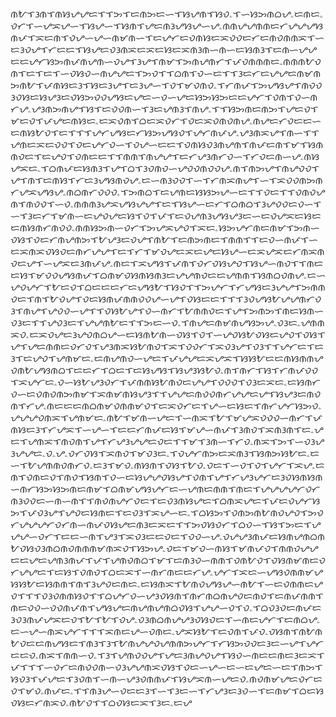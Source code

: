 ᜈᜀᜎᜂᜈᜎᜈᜐᜌᜌᜇᜎᜎᜅᜎᜇᜈᜅᜇᜑᜎᜐᜌᜈᜎᜐᜏۦᜎᜑᜐᜅᜈᜊᜌۦᜇᜈᜇۦᜏᜆᜎᜑᜌᜁᜌᜑᜎᜐᜌᜑᜎᜐᜈᜎᜌᜇᜈᜂᜌᜐᜌᜑᜌۦᜈᜈᜌᜌᜈᜈᜇᜆᜌᜌᜌᜐᜈᜉᜎᜁᜇᜈᜎᜏᜌᜑᜌᜑᜈᜋᜈᜑᜎᜇᜌᜆᜇᜏᜈᜐᜇᜁᜏᜏᜇᜆᜇᜈᜏᜈᜈᜁᜎᜑᜇᜂᜏᜌᜎᜆᜇᜇᜎᜐᜌᜇᜏᜂᜈᜁᜇᜁᜇᜐᜇᜁᜈᜂᜈᜑᜈᜑᜇᜐᜈᜂᜎᜇᜈᜑᜌᜌᜇᜇᜌᜆᜐᜅᜈᜉᜈᜌᜈᜑᜏᜌᜎᜂᜌᜎᜈᜋᜎᜅᜈᜌᜈᜆᜎᜉᜏᜈᜈᜈᜇۦᜈᜈᜈᜀᜏᜈᜎᜇᜎᜇᜎᜑᜏᜐᜏᜑᜈᜌᜌᜇᜎᜅᜏᜎᜎᜊᜈᜎᜏᜑᜇᜎᜎᜂᜇᜆᜇᜌᜌᜇᜈᜋᜈᜅᜈᜀᜎᜉᜈᜐᜇᜂᜎᜐᜇᜂᜌᜎᜇᜂᜌᜑᜎᜏᜎᜋᜏᜈᜏۦᜎᜆᜈᜉᜎᜅᜌᜐᜌᜎᜈᜏᜏᜂᜏᜐᜇᜐᜌᜂᜇᜏᜐᜅᜏᜏᜌᜐᜇᜌᜇᜑᜏᜑᜌᜇᜐᜅᜐᜅᜇᜇᜌᜆᜎᜏᜈᜎᜏᜑᜈᜆᜌۦᜌᜂᜈᜅᜈᜌᜎᜐᜎᜇᜏᜏᜈᜑᜎᜂᜇᜌᜈᜂᜎᜈᜌۦᜎᜎᜐᜅᜈᜇᜈᜅᜎᜌᜇᜏᜎᜋᜇᜏᜎᜉᜌᜇᜈᜐᜇۦᜇᜁᜏᜈᜎᜊᜇᜁᜏᜆᜎᜏᜇᜁᜏᜈᜏᜈᜌۦᜈᜌᜇᜆᜏᜇᜇᜑᜇᜈᜐᜀᜏᜎᜇᜎᜎᜎᜌᜆᜌᜐᜇᜆᜐᜅᜌᜐᜏᜎᜌᜆᜈᜉᜌۦᜌᜂᜈᜁᜌᜎᜈᜑᜎᜎᜌᜈᜇᜁᜇᜏᜏᜎᜏᜇᜌᜆᜏᜑᜎᜏᜌᜑᜇᜇᜎᜏᜈᜐᜏᜂᜈᜌᜈᜎᜈᜉᜇᜈᜎᜋᜎᜐᜈᜈᜏᜇᜎᜇᜌᜏᜎᜏᜈᜇᜇᜎᜎᜈᜈᜎᜈᜌᜌᜎᜇᜆᜌᜂᜈᜆᜏᜑᜎᜆᜏᜇᜈᜑᜌۦᜈᜐᜌᜁᜇۦᜎᜊᜈᜉᜇᜐᜈᜂᜎᜌᜎᜊᜎᜂᜏᜈᜏᜑᜌᜏᜏᜈᜏᜏᜌۦᜈᜎᜈᜅᜌᜎᜈᜌᜏᜏᜎᜌᜎᜈᜎᜇᜈᜐᜎᜆᜇᜂᜌᜐᜈᜏᜌۦᜇᜑᜈᜂᜏᜏᜎᜑᜎᜆᜈᜁᜈᜌᜎᜑᜎᜁᜏᜏᜈᜅᜈᜆᜌᜁᜌᜐᜌۦᜈᜊᜈᜆᜏᜏᜏۦᜎᜅᜈᜊᜎᜇᜌᜈᜇᜐᜐᜅᜌᜑᜇᜎᜎᜏᜇᜎᜎᜏᜈᜏᜌᜈᜎᜈᜏᜏᜎᜑᜏۦᜈᜈᜈᜂᜌᜁᜌᜐᜌᜌᜎᜇᜎᜐᜌᜑᜇᜆᜎᜊᜈᜊᜎᜂᜌᜏᜏᜇᜏᜑᜎᜑᜎᜂᜇᜆᜎᜋᜈᜑᜇᜌᜏᜌᜇᜐᜎᜏᜎᜉᜎᜇᜏᜌᜈᜂᜌᜐᜌᜂᜇᜑᜇᜏᜌᜁᜇᜐᜇᜇᜈᜐᜈᜆᜈᜏᜏۦᜈᜈᜐᜅᜈᜑᜏᜆᜎᜅᜌᜁᜌᜏᜎᜁᜇۦᜐᜅᜌᜆᜈᜇᜈᜋᜎᜅᜈᜑᜏᜐᜎᜏᜇᜆᜈᜌᜈᜅᜎᜀᜌᜂᜇᜏᜌᜎᜈᜀᜎᜇᜈᜅᜈᜇᜎᜈᜈᜎᜎᜇᜏᜑᜈᜉᜎᜑᜇᜁᜈᜁᜏᜐᜏᜇᜈᜆᜌᜌᜎᜇᜎᜆᜎᜋᜏᜌᜇᜁᜇᜌᜇᜐᜌᜑᜇᜁᜌᜁᜇᜆᜈᜁᜈᜏᜇᜌᜎᜑᜌᜁᜇᜂᜈᜉᜌۦᜈᜇᜎᜁᜌᜐᜎᜉᜈᜎᜏᜆᜏᜐᜌᜏᜎᜐᜌᜑᜈᜏᜎᜎᜈᜇᜇᜐᜎᜋᜏᜏᜌᜐᜈᜉᜎᜊᜈᜋᜏᜐᜈᜐᜈᜂᜇᜌᜌᜈᜏᜇᜇᜌᜈᜈᜎᜐᜈᜊᜏᜈᜌۦᜇᜑᜌᜏᜌᜆᜎᜀᜇᜏᜎᜊᜇᜇᜇᜆᜇᜌᜐᜀᜎᜐᜏᜎᜎᜅᜌᜆᜎᜆᜌᜐᜇᜂᜌᜌᜎᜅᜈᜈᜏᜇᜎᜈᜎᜀᜏᜌᜎᜏᜇᜐᜈᜉᜈᜈᜏᜏᜌᜑᜌᜎᜏᜐᜇᜇᜎᜎᜎᜂᜏᜌᜐᜀᜌᜌᜈᜆᜏᜂᜎᜈᜌᜎᜌᜏᜏᜑᜌᜎᜎᜏᜐᜀᜌᜎᜏᜑᜈᜆᜎᜀᜈᜈᜏᜇᜎᜌᜎᜅᜈᜅᜎᜈᜇᜐᜈᜑᜏᜂᜇᜎᜎᜌᜏᜂᜇᜎᜌᜌᜈᜀᜇᜎᜎᜅᜇᜑᜏۦᜎᜈᜌᜇᜈᜋᜈᜌᜐᜅᜌۦᜏᜂᜇۦᜌᜈᜈᜁᜏۦᜇᜁᜏᜌᜇᜂᜌᜏᜈᜊᜌᜑᜇᜐᜈᜀᜈᜑᜏᜐᜎᜏᜎᜑᜌᜏᜐᜀᜏᜐᜇᜌᜏᜎᜏᜐᜎᜌᜎᜌᜇᜈᜈᜇᜏᜆᜏᜎᜌᜂᜈᜁᜐᜀᜈᜏᜎᜁᜎᜏᜏᜆᜎᜁᜏᜂᜌᜎᜏᜂᜎᜎᜌᜆᜇᜎᜇᜂᜎᜇᜌᜏᜎᜌᜈᜋᜇۦᜇᜈᜌᜈᜏᜑᜌᜇᜎᜉᜌᜌᜇᜁᜌᜁᜎᜐᜐᜀᜇᜇᜈᜐᜈᜈᜌᜏᜈᜀᜌᜐᜈᜊᜎᜇᜇᜆᜎᜊᜇᜎᜇᜐᜌᜐᜎᜐᜌᜂᜐᜀᜏۦᜈᜎᜈᜆᜎᜐᜎᜆᜈᜉᜏᜏᜎᜁᜌᜆᜇۦᜏᜑᜐᜀᜌᜂᜏᜆᜎᜉᜈᜈᜐᜀᜈᜏᜇᜌᜌᜎᜏᜏᜏᜎᜏᜂᜇᜁᜇۦᜇᜐᜈᜆᜏᜑᜇᜏᜈᜏᜈᜅᜈᜋᜎᜁᜈᜋᜈᜐᜌᜂᜎᜎᜌᜌᜇᜈᜏᜏᜈᜆᜌᜌᜇᜌᜎᜐᜌᜂᜇᜈᜏᜈᜎᜆᜌۦᜈᜇᜇᜇᜈᜊᜈᜋᜏᜈᜈᜋᜏᜎᜇᜁᜏᜆᜇᜎᜌᜑᜇᜐᜇᜎᜈᜆᜌᜆᜐᜅᜏۦᜌᜌᜌᜏᜈᜁᜎᜌᜈᜋᜇۦᜈᜀᜎᜋᜈᜑᜌᜇᜎᜑᜈᜁᜎᜀᜎᜋᜌᜁᜏᜏᜏᜑᜈᜆᜎᜉᜈᜐᜇᜂᜎᜆᜌᜁᜎᜑᜌᜑᜎᜇᜇᜆᜈᜉᜇᜐᜎᜋᜌᜑᜈᜉᜎᜂᜈᜏᜎᜁᜈᜂᜈᜎᜇۦᜌᜇᜎᜌᜈᜁᜎᜈᜏᜈᜎᜌᜎᜆᜌᜂᜌᜌᜇᜏᜇᜎᜎᜋᜎᜂᜈᜑᜎᜆᜏۦᜈᜁᜎᜅᜎᜑᜏᜂᜌᜂᜌᜌᜇۦᜏۦᜌۦᜏᜆᜏᜐᜎᜁᜈᜏᜎᜋᜏᜂᜇۦᜎᜏᜌᜆᜈᜅᜇᜁᜈᜂᜎᜐᜈᜅᜐᜀᜇۦᜇᜑᜎᜀᜌᜈᜈᜏᜈᜆᜏۦᜇᜂᜎᜋᜏۦᜈᜐᜈᜎᜏᜐᜎᜀᜏۦᜏᜇᜎᜑᜏᜎᜏᜎᜌᜆᜎᜁᜌۦᜇᜈᜎᜏᜈᜇᜏᜎᜈᜏᜎᜐᜈᜎᜏᜑᜇᜐᜌᜌᜏᜐᜌᜎᜏᜈᜎᜌᜎᜆᜌᜂᜌᜆᜇᜂᜏᜐᜈᜐᜈᜑᜈᜆᜐᜅᜐᜅᜈᜇᜈᜋᜎᜊᜈᜋᜌᜐᜌᜆᜇᜑᜌᜈᜇᜈᜈᜎᜈᜇᜎᜌᜌᜌᜌᜆᜏᜆᜈᜂᜏᜏᜇᜑᜈᜑᜈᜎᜎᜈᜏᜈᜌᜆᜏᜇᜎᜇᜏᜂᜈᜐᜌᜇᜎᜊᜈᜁᜌᜇᜎᜉᜇᜏᜌᜆᜐᜅᜎᜉᜏᜂᜌᜎᜌᜏᜇᜐᜈᜇᜎᜇᜏᜂᜎᜁᜌᜑᜇۦᜎᜊᜐᜅᜎᜏᜈᜅᜈᜀᜈᜏᜌᜏᜎᜅᜏᜆᜌᜌᜌᜆᜏᜆᜈᜑᜈᜉᜏᜐᜌᜇᜈᜂᜇᜁᜇᜎᜎᜅᜏᜐᜏᜆᜎᜊᜏᜑᜎᜐᜎᜅᜇᜎᜌᜌᜌᜑᜏᜆᜎᜇᜇᜑᜈᜎᜌᜂᜎᜁᜏᜂᜇᜇᜏᜇᜎᜏᜏᜑᜌۦᜏᜌᜌᜂᜈᜉᜇᜐᜈᜌᜈᜊᜈᜀᜏᜐᜏᜂᜈᜊᜈᜏᜈᜈᜈᜋᜈᜁᜏᜎᜐᜅᜌۦᜏᜇᜎᜋᜏᜑᜈᜐᜎᜋᜈᜉᜏᜎᜈᜈᜏᜌᜌᜇᜇᜌᜇᜌᜈᜂᜈᜉᜎᜉᜎᜌᜈᜏᜈᜊᜎᜋᜎᜇᜈᜂᜏᜑᜈᜈᜎᜏᜈᜀᜏᜎᜏᜐᜈᜋᜈᜇᜏᜆᜌᜌᜇᜎᜇᜐᜎᜏᜈᜏᜎᜊᜇᜁᜎᜑᜈᜆᜈᜇᜇᜆᜌۦᜌᜆᜎᜁᜇᜑᜌᜐᜏᜈᜈᜋᜌᜐᜐᜀᜇᜐᜈᜈᜎᜈᜎᜂᜌᜏᜇᜈᜇۦᜇᜐᜈᜁᜎᜀᜈᜏᜌᜐᜌᜑᜈᜀᜎᜑᜇᜏᜈᜈᜇᜌᜏᜎᜎᜎᜏᜂᜏᜈᜈᜐᜏᜎᜎᜊᜌᜆᜏᜑᜌᜂᜏᜐᜈᜎᜈᜆᜈᜊᜈᜌᜏᜇᜈᜏᜎᜇᜈᜉᜈᜈᜎᜈᜇᜏᜏᜑᜏᜏᜈᜉᜈᜎᜌᜐᜌᜇᜈᜌᜈᜌᜈᜊᜏᜐᜎᜌᜌᜑᜏᜎᜏۦᜎᜊᜏᜂᜏᜇᜈᜉᜇᜂᜏᜂᜈᜉᜌᜁᜇᜏᜎᜀᜎᜀᜎᜏᜌۦᜏᜂᜈᜊᜈᜌᜌᜂᜏᜐᜏᜇᜎᜑᜈᜇᜌᜆᜎᜇᜈᜊᜌۦᜇᜑᜌᜑᜈᜁᜌᜆᜎᜎᜎᜁᜈᜇᜌᜑᜏᜈᜇۦᜌᜁᜐᜀᜎᜇᜏᜈᜎᜉᜏۦᜏᜐᜈᜎᜈᜀᜈᜀᜏᜇᜇᜈᜌᜐᜇᜎᜈᜂᜎᜂᜎᜀᜈᜌᜌᜏᜌᜈᜈᜅᜌᜆᜎᜆᜐᜅᜏᜏᜇᜂᜇᜑᜌᜎᜌᜆᜇᜇᜏۦᜈᜁᜎᜈᜈᜑᜏۦᜎᜂᜎᜌᜈᜏᜏᜌᜎᜌᜇᜂᜈᜌᜏᜌᜎᜐᜏᜑᜈᜇᜇᜈᜇᜂᜇᜁᜎᜉᜎᜎᜎᜑᜏᜆᜇᜈᜏᜏᜈᜑᜏᜂᜌᜌᜈᜁᜏᜐᜎᜏᜇᜑᜌᜑᜇᜑᜇᜌᜇᜑᜇᜎᜈᜅᜎᜐᜏᜂᜎᜉᜌᜇᜎᜂᜏᜈᜎᜑᜈᜑᜌᜂᜏᜈᜈᜉᜎᜐᜌᜁᜈᜑᜌᜇᜏۦᜈᜏᜈᜋᜌᜇᜏᜆᜇᜏᜎᜋᜏۦᜈᜉᜇۦᜎᜎᜈᜂᜌᜑᜏᜇᜇᜂᜎᜑᜎᜂᜇᜑᜎᜆᜌᜂᜇᜂᜏᜑᜎᜇᜈᜋᜎᜊᜇᜐᜏᜐᜇᜆᜈᜁᜏۦᜈᜀᜏᜎᜎᜊᜏᜐᜇᜁᜎᜂᜇۦᜇᜌ
